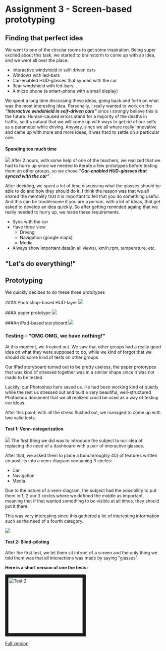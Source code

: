 Assignment 3 - Screen-based prototyping
=========================

## Finding that perfect idea

We went to one of the circular rooms to get some inspiration. Being super excited
about this task, we started to brainstorm to come up with an idea, and we went all over the place.

* Interactive windshield in self-driven cars
* Windows with led-bars
* Car-enabled HUD-glasses that synced with the car
* Rear windshield with led-bars
* A micro phone (a smart-phone with a small display)

We spent a long time discussing these ideas, going back and forth on what was the most
interesting idea. Personally, I really wanted to work on the ***"Interactive windshield in self-driven cars"*** since i strongly believe this is the future. Human-caused errors stand for a majority of the deaths
in traffic, so it's natural that we will come up with ways to get rid of our selfs as a parameter while
driving. Anyway, since we all where really innovative and came up with more and more ideas, it was hard 
to settle on a particular one. 

#### Spending too much time
![](/screen-based/images/no_idea.jpg)
After 2 hours, with some help of one of the teachers, we realized that we had to hurry up since we needed
to iterate a few prototypes before testing them on other groups, so we chose ***"Car-enabled HUD-glasses that synced with the car"***.

After deciding, we spent a lot of time discussing what the glasses should be able to do and how they should do it. I think the reason was that we all shared the mentality that it is important to fell that you do something useful. And this can be troublesome if you are a person, with a lot of ideas, that get asked to develop an idea quickly. So after getting reminded againg that we really needed to hurry up, we 
made these requirements. 

* Sync with the car
* Have three view
  * Driving
  * Navigation (google maps)
  * Media
* Always show important data(in all views), km/h,rpm, temperature, etc.
## "Let's do everything!"

## Prototyping

We quickly decided to do these three prototypes

###A Photoshop-based HUD-layer
![](/screen-based/images/chaos3.jpg)

###A paper prototype
![](/screen-based/images/chaos2.jpg)

###An iPad-based storyboard
![](/screen-based/images/chaos1.jpg)

### Testing - "OMG OMG, we have nothing!"

At this moment, we freaked out. We saw that other groups had a really good idea on what they were supposed
to do, while we kind of forgot that we should do some kind of tests on other groups.

Our iPad storyboard turned out to be pretty useless, the paper prototypes that
was kind of stressed together was in a similar shape since it was not made to be tested. 

Luckily, our Photoshop hero saved us. He had been working kind of quietly while the rest us stressed
out and built a very beautiful, well-structured Photoshop document that we all realized could be 
used as a way of testing our ideas.

After this point, with all the stress flushed out, we managed to come up with two valid 
tests.

#### Test 1: Venn-categorization
![](/screen-based/images/test1.jpg)
The first thing we did was to introduce the subject to our idea of replacing
the need of a dashboard with a pair of interactive glasses.

After that, we asked them to place a bunch(roughly 40) of features written
on post-its into a venn-diagram containing 3 circles:
  * Car
  * Navigation
  * Media

Due to the nature of a venn-diagram, the subject had the possibility to put them in 1, 2 our 3
circles where we defined the middle as Important, meaning that if that wanted something
to be visible at all times, they should put it there.

This was very interesting since this gathered a lot of interesting information such as
the need of a fourth category. 

![](/screen-based/images/test2.JPG) 

#### Test 2: Blind-piloting
After the first test, we let them sit infront of a screen and the only thing we told
them was that all interactions was made by saying "glasses".

**Here is a short version of one the tests:**

<a href="http://www.youtube.com/watch?feature=player_embedded&v=IghOSplFCcg
" target="_blank"><img src="http://img.youtube.com/vi/IghOSplFCcg/0.jpg" 
alt="Test 2" width="240" height="180" border="10" /></a>

[Full version](/screen-based/movie/test2.mov)